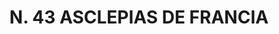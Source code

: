 ---
title: "N. 43 ASCLEPIAS DE FRANCIA"
plant-name: "N. 43"
plant-number: "043"
plant-xml: "/assets/xml/plant043.xml"
plant-img1: "/assets/img/plant043_verso.jpg"
plant-img2: "/assets/img/plant043.jpg"
plant-title: "N. 43 ASCLEPIAS DE FRANCIA"
plant-taxon-link: "http://www.worldfloraonline.org/taxon/wfo-0000633390"
plant-taxon-content: "[Cynanchum nigrum Pers.]"
layout: single-xml
---